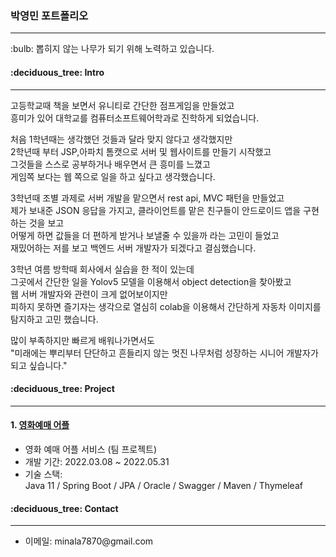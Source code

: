 <h3> 박영민 포트폴리오 </h3> 
<hr>
<p>:bulb: 뽑히지 않는 나무가 되기 위해 노력하고 있습니다.</p>
<h4>:deciduous_tree: Intro</h4>
<hr>
<p>
  고등학교때 책을 보면서 유니티로 간단한 점프게임을 만들었고<br>
  흥미가 있어 대학교를 컴퓨터소프트웨어학과로 진학하게 되었습니다.<br>

  처음 1학년때는 생각했던 것들과 달라 맞지 않다고 생각했지만<br>
  2학년때 부터 JSP,아파치 톰캣으로 서버 및 웹사이트를 만들기 시작했고<br>
  그것들을 스스로 공부하거나 배우면서 큰 흥미를 느꼈고<br>
  게임쪽 보다는 웹 쪽으로 일을 하고 싶다고 생각했습니다.<br>

  3학년때 조별 과제로 서버 개발을 맡으면서 rest api, MVC 패턴을 만들었고<br>
  제가 보내준 JSON 응답을 가지고, 클라이언트를 맡은 친구들이 안드로이드 앱을 구현하는 것을 보고<br>
  어떻게 하면 값들을 더 편하게 받거나 보낼줄 수 있을까 라는 고민이 들었고<br>
  재밌어하는 저를 보고 백엔드 서버 개발자가 되겠다고 결심했습니다.<br>

  3학년 여름 방학때 회사에서 실습을 한 적이 있는데<br>
  그곳에서 간단한 일을  Yolov5 모델을 이용해서 object detection을 찾아봤고<br>
  웹 서버 개발자와 관련이 크게 없어보이지만<br>
  피하지 못하면 즐기자는 생각으로 열심히 colab을 이용해서 간단하게 자동차 이미지를 탐지하고 고민 했습니다.<br>

  많이 부족하지만 빠르게 배워나가면서도<br>
  "미래에는 뿌리부터 단단하고 흔들리지 않는 멋진 나무처럼 성장하는 시니어 개발자가 되고 싶습니다."
</p>
<h4>:deciduous_tree: Project</h4>
<hr>
<h4>1. <a href="https://github.com/yeongmin7870/ys_Cinema_Server">영화예매 어플</a></h4>
<ul>
  <p>
    <li>영화 예매 어플 서비스 (팀 프로젝트)</li>
    <li>개발 기간: 2022.03.08 ~ 2022.05.31</li>
    <li>기술 스택:<br>
      Java 11 / Spring Boot / JPA / Oracle / Swagger / Maven / Thymeleaf</li>
  </p>
</ul>
<h4>:deciduous_tree: Contact</h4>
<hr>
<ul>
  <li>이메일: minala7870@gmail.com</li>
</ul>


